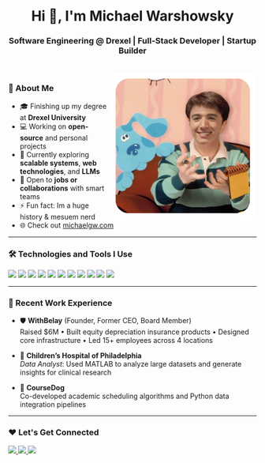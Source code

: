 <h1 align="center">Hi 👋, I'm Michael Warshowsky</h1>
<h3 align="center">Software Engineering @ Drexel | Full-Stack Developer | Startup Builder</h3>

<br />

<div align="center">
  <img align="right" alt="Michael's face" width="300" src="./face.png" />
</div>

### 🤖 About Me

- 🎓 Finishing up my degree at **Drexel University**
- 💻 Working on **open-source** and personal projects
- 🌱 Currently exploring **scalable systems**, **web technologies**, and **LLMs**
- 👯 Open to **jobs or collaborations** with smart teams
- ⚡ Fun fact: Im a huge history & mesuem nerd  
- 🌐 Check out [michaelgw.com](https://michaelgw.com)

---

### 🛠️ Technologies and Tools I Use

<p align="left">
  <img src="https://img.shields.io/badge/Python-3776AB?style=flat&logo=python&logoColor=white" />
  <img src="https://img.shields.io/badge/Java-007396?style=flat&logo=java&logoColor=white" />
  <img src="https://img.shields.io/badge/C-00599C?style=flat&logo=c&logoColor=white" />
  <img src="https://img.shields.io/badge/React-61DAFB?style=flat&logo=react&logoColor=black" />
  <img src="https://img.shields.io/badge/Express.js-000000?style=flat&logo=express&logoColor=white" />
  <img src="https://img.shields.io/badge/PostgreSQL-4169E1?style=flat&logo=postgresql&logoColor=white" />
  <img src="https://img.shields.io/badge/NPM-CB3837?style=flat&logo=npm&logoColor=white" />
  <img src="https://img.shields.io/badge/Postman-FF6C37?style=flat&logo=postman&logoColor=white" />
  <img src="https://img.shields.io/badge/AWS-232F3E?style=flat&logo=amazonaws&logoColor=white" />
  <img src="https://img.shields.io/badge/Linux-FCC624?style=flat&logo=linux&logoColor=black" />
  <img src="https://img.shields.io/badge/Git-F05032?style=flat&logo=git&logoColor=white" />
</p>

---

### 💼 Recent Work Experience

- 🛡️ **WithBelay** (Founder, Former CEO, Board Member)  
  Raised $6M • Built equity depreciation insurance products • Designed core infrastructure • Led 15+ employees across 4 locations

- 🧠 **Children’s Hospital of Philadelphia**  
  *Data Analyst*: Used MATLAB to analyze large datasets and generate insights for clinical research

- 📘 **CourseDog**  
  Co-developed academic scheduling algorithms and Python data integration pipelines

---

### ❤️ Let's Get Connected

<p align="left">
  <a href="https://michaelgw.com" target="_blank">
    <img src="https://img.shields.io/badge/michaelgw.com-9146FF?style=for-the-badge&logo=firefox-browser&logoColor=white" />
  </a>
  <a href="https://www.linkedin.com/in/mwarshowksy" target="_blank">
    <img src="https://img.shields.io/badge/LinkedIn-0A66C2?style=for-the-badge&logo=linkedin&logoColor=white" />
  </a>
  <a href="mailto:michaelg.warshowsky@gmail.com">
    <img src="https://img.shields.io/badge/michaelg.warshowsky@gmail.com-EA4335?style=for-the-badge&logo=gmail&logoColor=white" />
  </a>
</p>
